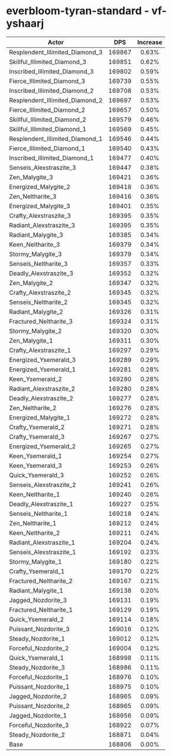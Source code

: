 # everbloom-tyran-standard - vf-yshaarj
| Actor | DPS | Increase |
|---|:---:|:---:|
|Resplendent_Illimited_Diamond_3|169867|0.63%|
|Skillful_Illimited_Diamond_3|169851|0.62%|
|Inscribed_Illimited_Diamond_3|169802|0.59%|
|Fierce_Illimited_Diamond_3|169739|0.55%|
|Inscribed_Illimited_Diamond_2|169708|0.53%|
|Resplendent_Illimited_Diamond_2|169697|0.53%|
|Fierce_Illimited_Diamond_2|169657|0.50%|
|Skillful_Illimited_Diamond_2|169579|0.46%|
|Skillful_Illimited_Diamond_1|169569|0.45%|
|Resplendent_Illimited_Diamond_1|169546|0.44%|
|Fierce_Illimited_Diamond_1|169540|0.43%|
|Inscribed_Illimited_Diamond_1|169477|0.40%|
|Senseis_Alexstraszite_3|169447|0.38%|
|Zen_Malygite_3|169421|0.36%|
|Energized_Malygite_2|169418|0.36%|
|Zen_Neltharite_3|169416|0.36%|
|Energized_Malygite_3|169401|0.35%|
|Crafty_Alexstraszite_3|169395|0.35%|
|Radiant_Alexstraszite_3|169395|0.35%|
|Radiant_Malygite_3|169385|0.34%|
|Keen_Neltharite_3|169379|0.34%|
|Stormy_Malygite_3|169379|0.34%|
|Senseis_Neltharite_3|169357|0.33%|
|Deadly_Alexstraszite_3|169352|0.32%|
|Zen_Malygite_2|169347|0.32%|
|Crafty_Alexstraszite_2|169345|0.32%|
|Senseis_Neltharite_2|169345|0.32%|
|Radiant_Malygite_2|169326|0.31%|
|Fractured_Neltharite_3|169324|0.31%|
|Stormy_Malygite_2|169320|0.30%|
|Zen_Malygite_1|169311|0.30%|
|Crafty_Alexstraszite_1|169297|0.29%|
|Energized_Ysemerald_3|169289|0.29%|
|Energized_Ysemerald_1|169281|0.28%|
|Keen_Ysemerald_2|169280|0.28%|
|Radiant_Alexstraszite_2|169280|0.28%|
|Deadly_Alexstraszite_2|169277|0.28%|
|Zen_Neltharite_2|169276|0.28%|
|Energized_Malygite_1|169272|0.28%|
|Crafty_Ysemerald_2|169271|0.28%|
|Crafty_Ysemerald_3|169267|0.27%|
|Energized_Ysemerald_2|169265|0.27%|
|Keen_Ysemerald_1|169254|0.27%|
|Keen_Ysemerald_3|169253|0.26%|
|Quick_Ysemerald_3|169252|0.26%|
|Senseis_Alexstraszite_2|169241|0.26%|
|Keen_Neltharite_1|169240|0.26%|
|Deadly_Alexstraszite_1|169227|0.25%|
|Senseis_Neltharite_1|169218|0.24%|
|Zen_Neltharite_1|169212|0.24%|
|Keen_Neltharite_2|169211|0.24%|
|Radiant_Alexstraszite_1|169204|0.24%|
|Senseis_Alexstraszite_1|169192|0.23%|
|Stormy_Malygite_1|169180|0.22%|
|Crafty_Ysemerald_1|169170|0.22%|
|Fractured_Neltharite_2|169167|0.21%|
|Radiant_Malygite_1|169138|0.20%|
|Jagged_Nozdorite_3|169131|0.19%|
|Fractured_Neltharite_1|169129|0.19%|
|Quick_Ysemerald_2|169114|0.18%|
|Puissant_Nozdorite_3|169016|0.12%|
|Steady_Nozdorite_1|169012|0.12%|
|Forceful_Nozdorite_2|169004|0.12%|
|Quick_Ysemerald_1|168998|0.11%|
|Steady_Nozdorite_3|168986|0.11%|
|Forceful_Nozdorite_1|168976|0.10%|
|Puissant_Nozdorite_1|168975|0.10%|
|Jagged_Nozdorite_2|168965|0.09%|
|Puissant_Nozdorite_2|168965|0.09%|
|Jagged_Nozdorite_1|168956|0.09%|
|Forceful_Nozdorite_3|168922|0.07%|
|Steady_Nozdorite_2|168871|0.04%|
|Base|168806|0.00%|
